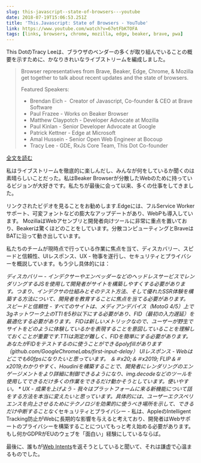```yaml
---
slug: this-javascript--state-of-browsers---youtube
date: 2018-07-19T15:06:53.251Z
title: 'This.Javascript: State of Browsers - YouTube'
link: https://www.youtube.com/watch?v=67etFbKTOFA
tags: [links, browsers, chrome, mozilla, edge, beaker, brave, pwa]
---
```

This DotのTracy Leeは、ブラウザのベンダーの多くが取り組んでいることの概要を示すために、かなりきれいなライブストリームを編成しました。

> Browser representatives from Brave, Beaker, Edge, Chrome, & Mozilla get together to talk about recent updates and the state of browsers.
> 
> Featured Speakers:
> 
> + Brendan Eich - &#x00a0;Creator of Javascript, Co-founder & CEO at Brave Software
> + Paul Frazee - Works on Beaker Browser
> + Matthew Claypotch - Developer Advocate at Mozilla
> + Paul Kinlan - Senior Developer Advocate at Google
> + Patrick Kettner - Edge at Microsoft
> + Amal Hussein - Senior Open Web Engineer at Bocoup
> + Tracy Lee - GDE,&#x2008;RxJs&#x2008;Core&#x2008;Team, This Dot Co-founder


[全文を読む](https://www.youtube.com/watch?v=67etFbKTOFA)

私はライブストリームを徹底的に楽しんだし、みんなが何をしているか聞くのは素晴らしいことだった。私はBeaker Browserが分散したWebのために持っているビジョンが大好きです。私たちが最後に会って以来、多くの仕事をしてきました。

リンクされたビデオを見ることをお勧めします.Edgeには、フルService Workerサポート、可変フォントなどの膨大なアップデートがあり、WebPも導入しています。 MozillaはWebアセンブリと開発者向けツールに非常に重点を置いており、Beakerは驚くほどのことをしています。分散コンピューティングとBraveはBATに沿って動き出しています。

私たちのチームが現時点で行っている作業に焦点を当て、ディスカバリー、スピードと信頼性、UIレスポンス、UX  - 物事を遂行し、セキュリティとプライバシーを概説しています。もう少し具体的には：

*ディスカバリー - インデクサーやエンベッダーなどのヘッドレスサービスでレンダリングするJSを使用して開発者がサイトを構築しやすくする必要があります。つまり、インデクサの仕組みとそのテスト方法、そして優れたSSR体験を構築する方法について、開発者を教育することに焦点を当てる必要があります。 *スピードと信頼性 - すべてのサイトは、メディアンデバイス（MotoG 4/5）上で3gネットワーク上のTTIを5秒以下にする必要があり、FID（最初の入力遅延）を最適化する必要があります。 FIDは新しいメトリックなので、ユーザーが野生でサイトをどのように体験しているかを表現することを意図していることを理解しておくことが重要です.TTIは測定が難しく、FIDを簡単にする必要があります。あなたがFIDをテストするのに使うことができるpolyfillがあります（github.com/GoogleChromeLabs/first-input-delay）* UIレスポンス -  Webはどこでも60fpsになりたいと思っています。 ＆＃x20;＆＃x2019; FLIP＆＃x2019;わかりやすく、Houdiniを構築することで、開発者にレンダリングのエンゲージメントをより詳細に制御できるようになり、img.decodeなどのツールを使用してできるだけ多くの作業をできるだけ動かそうとしています。使いやすい。 * UX  - 成果を上げよう - 我々はプラットフォームに来る新機能について話をする方法を本当に変えたいと思っています。具体的には、ユーザーエクスペリエンスを向上させるためにテクノロジを効果的に使うべき場所を示して、できるだけ中断することなく*セキュリティとプライバシー - 私は、AppleのIntelligent Tracking防止がWebに長期的な影響を与えると考えており、開発者はWebサポートのプライバシーを構築することについてもっと考え始める必要があります。もし何かGDPRがEUのウェブを「面白い」経験にしているならば。

最後に、誰もが[Web Intents](https://en.wikipedia.org/wiki/Web_Intents)を返そうとしていると聞いて、それは謙虚で心温まるものでした。
